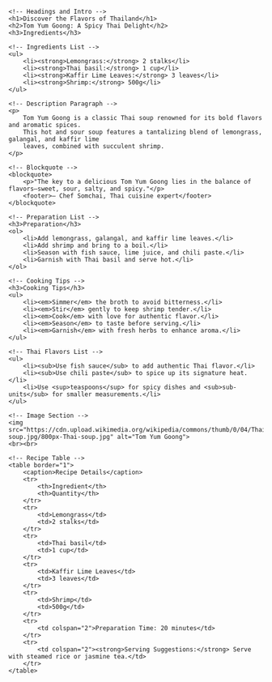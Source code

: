<!DOCTYPE html>
<html lang="en">
<head>
    <meta charset="UTF-8">
    <meta name="viewport" content="width=device-width, initial-scale=1.0">
    <title>Taste of Travel</title>
    <meta name="description" content="Embark on a culinary adventure with Taste of Travel, exploring global flavors and recipes.">
</head>
<body>

    <!-- Headings and Intro -->
    <h1>Discover the Flavors of Thailand</h1>
    <h2>Tom Yum Goong: A Spicy Thai Delight</h2>
    <h3>Ingredients</h3>

    <!-- Ingredients List -->
    <ul>
        <li><strong>Lemongrass:</strong> 2 stalks</li>
        <li><strong>Thai basil:</strong> 1 cup</li>
        <li><strong>Kaffir Lime Leaves:</strong> 3 leaves</li>
        <li><strong>Shrimp:</strong> 500g</li>
    </ul>

    <!-- Description Paragraph -->
    <p>
        Tom Yum Goong is a classic Thai soup renowned for its bold flavors and aromatic spices.
        This hot and sour soup features a tantalizing blend of lemongrass, galangal, and kaffir lime
        leaves, combined with succulent shrimp.
    </p>

    <!-- Blockquote -->
    <blockquote>
        <p>"The key to a delicious Tom Yum Goong lies in the balance of flavors—sweet, sour, salty, and spicy."</p>
        <footer>— Chef Somchai, Thai cuisine expert</footer>
    </blockquote>

    <!-- Preparation List -->
    <h3>Preparation</h3>
    <ol>
        <li>Add lemongrass, galangal, and kaffir lime leaves.</li>
        <li>Add shrimp and bring to a boil.</li>
        <li>Season with fish sauce, lime juice, and chili paste.</li>
        <li>Garnish with Thai basil and serve hot.</li>
    </ol>

    <!-- Cooking Tips -->
    <h3>Cooking Tips</h3>
    <ul>
        <li><em>Simmer</em> the broth to avoid bitterness.</li>
        <li><em>Stir</em> gently to keep shrimp tender.</li>
        <li><em>Cook</em> with love for authentic flavor.</li>
        <li><em>Season</em> to taste before serving.</li>
        <li><em>Garnish</em> with fresh herbs to enhance aroma.</li>
    </ul>

    <!-- Thai Flavors List -->
    <ul>
        <li><sub>Use fish sauce</sub> to add authentic Thai flavor.</li>
        <li><sub>Use chili paste</sub> to spice up its signature heat.</li>
        <li>Use <sup>teaspoons</sup> for spicy dishes and <sub>sub-units</sub> for smaller measurements.</li>
    </ul>

    <!-- Image Section -->
    <img src="https://cdn.upload.wikimedia.org/wikipedia/commons/thumb/0/04/Thai-soup.jpg/800px-Thai-soup.jpg" alt="Tom Yum Goong">
    <br><br>

    <!-- Recipe Table -->
    <table border="1">
        <caption>Recipe Details</caption>
        <tr>
            <th>Ingredient</th>
            <th>Quantity</th>
        </tr>
        <tr>
            <td>Lemongrass</td>
            <td>2 stalks</td>
        </tr>
        <tr>
            <td>Thai basil</td>
            <td>1 cup</td>
        </tr>
        <tr>
            <td>Kaffir Lime Leaves</td>
            <td>3 leaves</td>
        </tr>
        <tr>
            <td>Shrimp</td>
            <td>500g</td>
        </tr>
        <tr>
            <td colspan="2">Preparation Time: 20 minutes</td>
        </tr>
        <tr>
            <td colspan="2"><strong>Serving Suggestions:</strong> Serve with steamed rice or jasmine tea.</td>
        </tr>
    </table>

</body>
</html>
